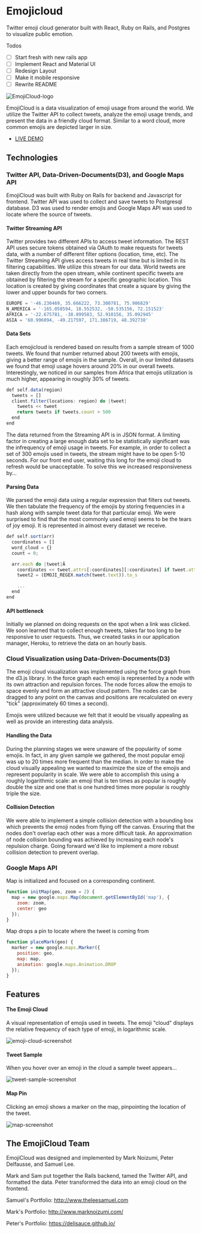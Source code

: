 # Emojicloud
Twitter emoji cloud generator built with React, Ruby on Rails, and Postgres to visualize public emotion.

Todos

- [ ] Start fresh with new rails app
- [ ] Implement React and Material UI
- [ ] Redesign Layout
- [ ] Make it mobile responsive
- [ ] Rewrite README

![EmojiCloud-logo]

[EmojiCloud-logo]:./doc/screenshots/emoji-cloud-logo.png

EmojiCloud is a data visualization of emoji usage from around the world. We utilize the Twitter API to collect tweets, analyze the emoji usage trends, and present the data in a friendly cloud format. Similar to a word cloud, more common emojis are depicted larger in size.

- [LIVE DEMO][EmojiCloud]

[EmojiCloud]:https://emojicloud.herokuapp.com/

## Technologies

### Twitter API, Data-Driven-Documents(D3), and Google Maps API
EmojiCloud was built with Ruby on Rails for backend and Javascript for frontend. Twitter API was used to collect and save tweets to Postgresql database. D3 was used to render emojis and Google Maps API was used to locate where the source of tweets.

#### Twitter Streaming API
Twitter provides two different APIs to access tweet information. The REST API uses secure tokens obtained via OAuth to make requests for tweets data, with a number of different filter options (location, time, etc). The Twitter Streaming API gives access tweets in real time but is limited in its filtering capabilities.  We utilize this stream for our data.  World tweets are taken directly from the open stream, while continent specific tweets are obtained by filtering the stream for a specific geographic location.  This location is created by giving coordinates that create a square by giving the lower and upper bounds for two corners.

```javascript
EUROPE = '-46.230469, 35.666222, 73.300781, 75.906829'
N_AMERICA = '-165.058594, 18.552532, -58.535156, 72.151523'
AFRICA = '-22.675781, -38.899583, 52.910156, 35.092945'
ASIA = '60.996094, -49.217597, 171.386719, 48.392738'
```

#### Data Sets
Each emojicloud is rendered based on results from a sample stream of 1000 tweets. We found that number returned about 200 tweets with emojis, giving a better range of emojis in the sample.  Overall, in our limited datasets we found that emoji usage hovers around 20% in our overall tweets.  Interestingly, we noticed in our samples from Africa that emojis utilization is much higher, appearing in roughly 30% of tweets.  


```javascript
def self.data(region)
  tweets = []
  client.filter(locations: region) do |tweet|
    tweets << tweet
    return tweets if tweets.count > 500
  end
end
```

The data returned from the Streaming API is in JSON format. A limiting factor in creating a large enough data set to be statistically significant was the infrequency of emoji usage in tweets. For example, in order to collect a set of 300 emojis used in tweets, the stream might have to be open 5-10 seconds. For our front end user, waiting this long for the emoji cloud to refresh would be unacceptable. To solve this we increased responsiveness by...


#### Parsing Data
We parsed the emoji data using a regular expression that filters out tweets.  We then tabulate the frequency of the emojis by storing frequencies in a hash along with sample tweet data for that particular emoji.  We were surprised to find that the most commonly used emoji seems to be the tears of joy emoji.  It is represented in almost every dataset we receive.  

```javascript
def self.sort(arr)
  coordinates = []
  word_cloud = {}
  count = 0;

  arr.each do |tweet|Â
    coordinates << tweet.attrs[:coordinates][:coordinates] if tweet.attrs[:coordinates]
    tweet2 = (EMOJI_REGEX.match(tweet.text)).to_s

    ...
  end
end
```

#### API bottleneck
Initially we planned on doing requests on the spot when a link was clicked.  We soon learned that to collect enough tweets, takes far too long to be responsive to user requests.  Thus, we created tasks in our application manager, Heroku, to retrieve the data on an hourly basis.  

### Cloud Visualization using Data-Driven-Documents(D3)
The emoji cloud visualization was implemented using the force graph from the d3.js library. In the force graph each emoji is represented by a node with its own attraction and repulsion forces. The node forces allow the emojis to space evenly and form an attractive cloud pattern. The nodes can be dragged to any point on the canvas and positions are recalculated on every "tick" (approximately 60 times a second).

Emojis were utilized because we felt that it would be visually appealing as well as provide an interesting data analysis.  

#### Handling the Data
During the planning stages we were unaware of the popularity of some emojis. In fact, in any given sample we gathered, the most popular emoji was up to 20 times more frequent than the median. In order to make the cloud visually appealing we wanted to maximize the size of the emojis and represent popularity in scale. We were able to accomplish this using a roughly logarithmic scale: an emoji that is ten times as popular is roughly double the size and one that is one hundred times more popular is roughly triple the size.

#### Collision Detection
We were able to implement a simple collision detection with a bounding box which prevents the emoji nodes from flying off the canvas. Ensuring that the nodes don't overlap each other was a more difficult task. An approximation of node collision bounding was achieved by increasing each node's repulsion charge. Going forward we'd like to implement a more robust collision detection to prevent overlap.

### Google Maps API
Map is initialized and focused on a corresponding continent.
```javascript
function initMap(geo, zoom = 2) {
  map = new google.maps.Map(document.getElementById('map'), {
    zoom: zoom,
    center: geo
  });
}
```
Map drops a pin to locate where the tweet is coming from
```javascript
function placeMark(geo) {
  marker = new google.maps.Marker({
    position: geo,
    map: map,
    animation: google.maps.Animation.DROP
  });
}
```

## Features
#### The Emoji Cloud
A visual representation of emojis used in tweets. The emoji "cloud" displays the relative frequency of each type of emoji, in logarithmic scale.

![emoji-cloud-screenshot]

[emoji-cloud-screenshot]:./doc/screenshots/cloud-screenshot.png

#### Tweet Sample
When you hover over an emoji in the cloud a sample tweet appears...

![tweet-sample-screenshot]

[tweet-sample-screenshot]:./doc/screenshots/tweet-screenshot.png


#### Map Pin
Clicking an emoji shows a marker on the map, pinpointing the location of the tweet.

![map-screenshot]

[map-screenshot]:./doc/screenshots/map-screenshot.png

## The EmojiCloud Team
EmojiCloud was designed and implemented by Mark Noizumi, Peter Delfausse, and Samuel Lee.

Mark and Sam put together the Rails backend, tamed the Twitter API, and formatted the data. Peter transformed the data into an emoji cloud on the frontend.

Samuel's Portfolio: http://www.theleesamuel.com

Mark's Portfolio: http://www.marknoizumi.com/

Peter's Portfolio: https://delisauce.github.io/
